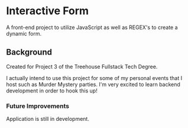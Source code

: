 # Interactive Form
A front-end project to utilize JavaScript as well as REGEX's to create a dynamic form. 


## Background
Created for Project 3 of the Treehouse Fullstack Tech Degree.

 I actually intend to use this project for some of my personal events that I host such as Murder Mystery parties. I'm very
 excited to learn backend development in order to hook this up!

### Future Improvements

Application is still in development.
